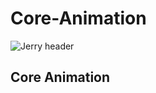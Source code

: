 # Core-Animation
![Jerry header](https://avatars0.githubusercontent.com/u/12372823?v=3&s=40)
## Core Animation

